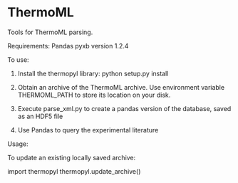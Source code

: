 ThermoML
========

Tools for ThermoML parsing.

Requirements:
Pandas
pyxb version 1.2.4


To use:

1.  Install the thermopyl library:
python setup.py install

2.  Obtain an archive of the ThermoML archive.  Use environment variable THERMOML_PATH to store its location on your disk.
2.  Execute parse_xml.py to create a pandas version of the database, saved as an HDF5 file
3.  Use Pandas to query the experimental literature


Usage:

To update an existing locally saved archive:

import thermopyl
thermopyl.update_archive()
